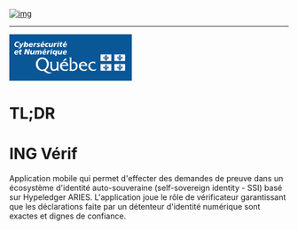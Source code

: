 <!-- ENTETE -->

[![img](https://img.shields.io/badge/Cycle%20de%20Vie-Phase%20préparatoire-339999)](https://www.quebec.ca/gouv/politiques-orientations/vitrine-numeriqc/accompagnement-des-organismes-publics/demarche-conception-services-numeriques)

---

<div>
    <a target="_blank" href="https://www.quebec.ca/gouvernement/ministere/cybersecurite-numerique">
      <img src="https://github.com/CQEN-QDCE/.github/blob/main/images/mcn.png" alt="Logo du Ministère de la cybersécurité et du numérique" />
    </a>
</div>
<!-- FIN ENTETE -->

# TL;DR

# ING Vérif
Application mobile qui permet d'effecter des demandes de preuve dans un écosystème d'identité auto-souveraine (self-sovereign identity - SSI) basé sur Hypeledger ARIES. L'application joue le rôle de vérificateur garantissant que les déclarations faite par un détenteur d'identité numérique sont exactes et dignes de confiance.
